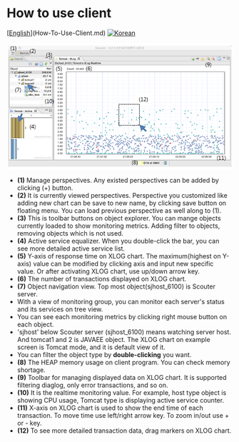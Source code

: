 # How to use client
[[English](https://img.shields.io/badge/language-English-orange.svg)](How-To-Use-Client.md) [![Korean](https://img.shields.io/badge/language-Korean-blue.svg)](How-To-Use-Client_kr.md)

![Screen](../img/client/client-view.png)

* **(1)** Manage perspectives. Any existed perspectives can be added by clicking (+) button.
* **(2)** It is currently viewed perspectives. Perspective you customized like adding new chart can be save to new name, by clicking save button on floating menu. You can load previous perspective as well along to (1).
* **(3)** This is toolbar buttons on object explorer. You can mange objects currently loaded to show monitoring  metrics. Adding filter to objects, removing objects which is not used.
* **(4)** Active service equalizer. When you double-click the bar, you can see more detailed active service list.
* **(5)** Y-axis of response time on XLOG chart. The maximum(highest on Y-axis) value can be modified by clicking axis and input new specific value. Or after activating XLOG chart, use up/down arrow key.
* **(6)** The number of transactions displayed on XLOG chart.
* **(7)** Object navigation view. Top most object(sjhost_6100) is Scouter server. 
 * With a view of monitoring group, you can monitor each server's status and its services on tree view. 
 * You can see each monitoring metrics by clicking right mouse button on each object. 
 * 'sjhost' below Scouter server (sjhost_6100) means watching server host. And tomcat1 and 2 is JAVAEE object. The XLOG chart on example screen is Tomcat mode, and it is default view of it. 
 * You can filter the object type by **double-clicking** you want.
* **(8)** The HEAP memory usage on client program. You can check memory shortage. 
* **(9)** Toolbar for managing displayed data on XLOG chart. It is supported filtering diaglog, only error transactions, and so on.
* **(10)** It is the realtime monitoring value. For example, host type object is showing CPU usage, Tomcat type is displaying active service counter. 
* **(11)** X-axis on XLOG chart is used to show the end time of each transaction. To move time use left/right arrow key. To zoom in/out use + or - key.
* **(12)** To see more detailed transaction data, drag markers on XLOG chart. 
